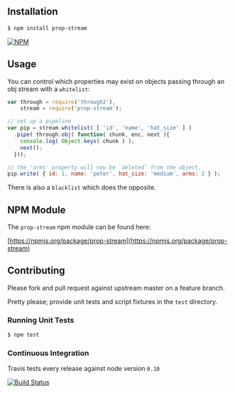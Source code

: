 ## Installation

```bash
$ npm install prop-stream
```

[![NPM](https://nodei.co/npm/prop-stream.png?downloads=true&stars=true)](https://nodei.co/npm/prop-stream)

## Usage

You can control which properties may exist on objects passing through an obj stream with a `whitelist`:

```javascript
var through = require('through2'),
    stream = require('prop-stream');

// set up a pipeline
var pip = stream.whitelist( [ 'id', 'name', 'hat_size' ] )
  .pipe( through.obj( function( chunk, enc, next ){
    console.log( Object.keys( chunk ) );
    next();
  }));

// the 'arms' property will now be `deleted` from the object.
pip.write( { id: 1, name: 'peter', hat_size: 'medium', arms: 2 } );
```

There is also a `blacklist` which does the opposite.

## NPM Module

The `prop-stream` npm module can be found here:

[https://npmjs.org/package/prop-stream](https://npmjs.org/package/prop-stream)

## Contributing

Please fork and pull request against upstream master on a feature branch.

Pretty please; provide unit tests and script fixtures in the `test` directory.

### Running Unit Tests

```bash
$ npm test
```

### Continuous Integration

Travis tests every release against node version `0.10`

[![Build Status](https://travis-ci.org/pelias/prop-stream.png?branch=master)](https://travis-ci.org/pelias/prop-stream)
